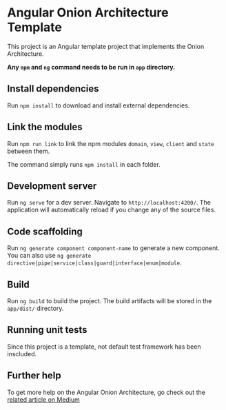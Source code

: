 # Angular Onion Architecture Template

This project is an Angular template project that implements the Onion Architecture.

**Any `npm` and `ng` command needs to be run in `app` directory.**

## Install dependencies

Run `npm install` to download and install external dependencies.

## Link the modules

Run `npm run link` to link the npm modules `domain`, `view`, `client` and `state` between them.

The command simply runs `npm install` in each folder.

## Development server

Run `ng serve` for a dev server. Navigate to `http://localhost:4200/`. The application will automatically reload if you change any of the source files.

## Code scaffolding

Run `ng generate component component-name` to generate a new component. You can also use `ng generate directive|pipe|service|class|guard|interface|enum|module`.

## Build

Run `ng build` to build the project. The build artifacts will be stored in the `app/dist/` directory.

## Running unit tests

Since this project is a template, not default test framework has been inscluded.

## Further help

To get more help on the Angular Onion Architecture, go check out the [related article on Medium](TBD)
